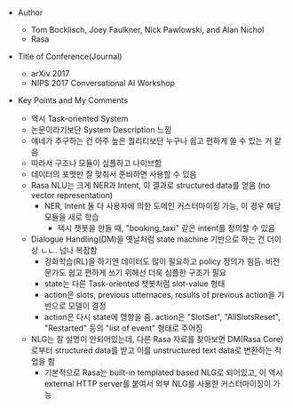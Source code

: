 #  

- Author
  - Tom Bocklisch, Joey Faulkner, Nick Pawlowski, and Alan Nichol
  - Rasa
- Title of Conference(Journal)
  - arXiv 2017
  - NIPS 2017 Conversational AI Workshop

- Key Points and My Comments
  - 역시 Task-oriented System
  - 논문이라기보단 System Description 느낌
  - 얘네가 추구하는 건 아주 높은 퀄리티보단 누구나 쉽고 편하게 쓸 수 있는 거 같음
  - 따라서 구조나 모듈이 심플하고 나이브함
  - 데이터의 포맷만 잘 맞춰서 준비하면 사용할 수 있음
  - Rasa NLU는 크게 NER과 Intent, 이 결과로 structured data를 얻음 (no vector representation)
    - NER, Intent 둘 다 사용자에 의한 도메인 커스터마이징 가능, 이 경우 해당 모듈을 새로 학습
      - 택시 챗봇을 만들 때, "booking_taxi" 같은 intent를 정의할 수 있음
  - Dialogue Handling(DM)을 옛날처럼 state machine 기반으로 하는 건 더이상 ㄴㄴ. 넘나 복잡함
    - 강화학습(RL)을 하기엔 데이터도 많이 필요하고 policy 정의가 힘듬. 비전문가도 쉽고 편하게 쓰기 위해선 더욱 심플한 구조가 필요
    - state는 다른 Task-oriented 챗봇처럼 slot-value 형태
    - action은 slots, previous utternaces, results of previous action을 기반으로 모델이 결정
    - action은 다시 state에 영향을 줌. action은 "SlotSet", "AllSlotsReset", "Restarted" 등의 "list of event" 형태로 주어짐
  - NLG는 잘 설명이 안되어있는데, 다른 Rasa 자료를 찾아보면 DM(Rasa Core)로부터 structured data를 받고 이를 unstructured text data로 변환하는 작업을 함
    - 기본적으로 Rasa는 built-in templated based NLG로 되어있고, 이 역시 external HTTP server를 붙여서 외부 NLG를 사용한 커스터마이징이 가능